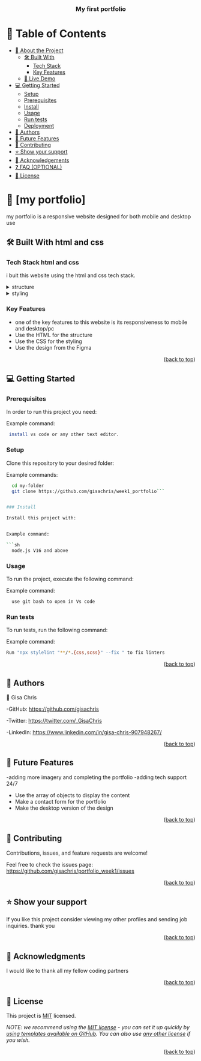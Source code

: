 <a name="readme-top"></a>

<div align="center">

  <h3><b>My first portfolio</b></h3>

</div>

# 📗 Table of Contents

- [📖 About the Project](#about-project)
  - [🛠 Built With](#built-with)
    - [Tech Stack](#tech-stack)
    - [Key Features](#key-features)
  - [🚀 Live Demo](#live-demo)
- [💻 Getting Started](#getting-started)
  - [Setup](#setup)
  - [Prerequisites](#prerequisites)
  - [Install](#install)
  - [Usage](#usage)
  - [Run tests](#run-tests)
  - [Deployment](#triangular_flag_on_post-deployment)
- [👥 Authors](#authors)
- [🔭 Future Features](#future-features)
- [🤝 Contributing](#contributing)
- [⭐️ Show your support](#support)
- [🙏 Acknowledgements](#acknowledgements)
- [❓ FAQ (OPTIONAL)](#faq)
- [📝 License](#license)

# 📖 [my portfolio] <a name="about-project"></a>

my portfolio is a responsive website designed for both mobile and desktop use

## 🛠 Built With <a name="built-with">html and css</a>

### Tech Stack <a name="tech-stack">html and css</a>

i buit this website using the html and css tech stack.

<details>
  <summary>structure</summary>
  <ul>
    <li><a href="https://html.com/">html.com</a></li>
  </ul>
</details>

<details>
  <summary>styling</summary>
  <ul>
    <li><a href="https://css.com/">css.com</a></li>
  </ul>
</details>

### Key Features <a name="key-features"></a>

- one of the key features to this website is its responsiveness to mobile and desktop/pc
- Use the HTML for the structure
- Use the CSS for the styling
- Use the design from the Figma 

<p align="right">(<a href="#readme-top">back to top</a>)</p>


<!-- GETTING STARTED -->

## 💻 Getting Started <a name="getting-started"></a>



### Prerequisites

In order to run this project you need:


Example command:

```sh
 install vs code or any other text editor.
```
 

### Setup

Clone this repository to your desired folder:


Example commands:

```sh
  cd my-folder
  git clone https://github.com/gisachris/week1_portfolio```


### Install

Install this project with:


Example command:

```sh
  node.js V16 and above
```


### Usage

To run the project, execute the following command:


Example command:

```sh
  use git bash to open in Vs code
```


### Run tests

To run tests, run the following command:


Example command:

```sh
Run "npx stylelint "**/*.{css,scss}" --fix " to fix linters 
```


<p align="right">(<a href="#readme-top">back to top</a>)</p>


## 👥 Authors <a name="authors"></a>


👤 Gisa Chris

-GitHub: https://github.com/gisachris

-Twitter: https://twitter.com/_GisaChris

-LinkedIn: https://www.linkedin.com/in/gisa-chris-907948267/

<p align="right">(<a href="#readme-top">back to top</a>)</p>

## 🔭 Future Features <a name="future-features"></a>

-adding more imagery and completing the portfolio
-adding tech support 24/7
- Use the array of objects to display the content
- Make a contact form for the portfolio
- Make the desktop version of the design

<p align="right">(<a href="#readme-top">back to top</a>)</p>


## 🤝 Contributing <a name="contributing"></a>

Contributions, issues, and feature requests are welcome!

Feel free to check the issues page: https://github.com/gisachris/portfolio_week1/issues

<p align="right">(<a href="#readme-top">back to top</a>)</p>


## ⭐️ Show your support <a name="support"></a>

If you like this project consider viewing my other profiles and sending job inquiries. thank you

<p align="right">(<a href="#readme-top">back to top</a>)</p>

## 🙏 Acknowledgments <a name="acknowledgements"></a>

I would like to thank all my fellow coding partners

<p align="right">(<a href="#readme-top">back to top</a>)</p>

## 📝 License <a name="license"></a>

This project is [MIT](./LICENSE) licensed.

_NOTE: we recommend using the [MIT license](https://choosealicense.com/licenses/mit/) - you can set it up quickly by [using templates available on GitHub](https://docs.github.com/en/communities/setting-up-your-project-for-healthy-contributions/adding-a-license-to-a-repository). You can also use [any other license](https://choosealicense.com/licenses/) if you wish._

<p align="right">(<a href="#readme-top">back to top</a>)</p>
